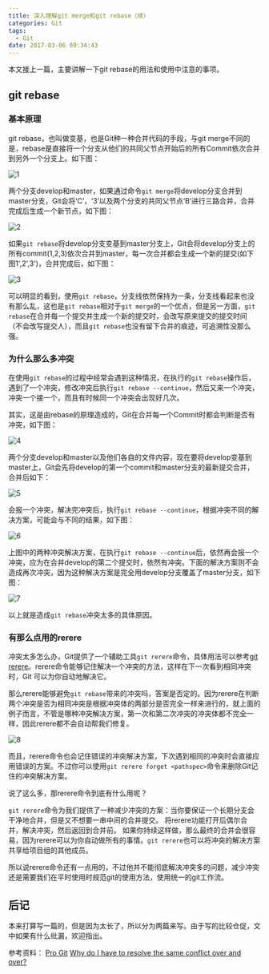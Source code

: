 ```yaml
---
title: 深入理解git merge和git rebase（续）
categories: Git
tags:
  - Git
date: 2017-03-06 09:34:43
---
```


本文接上一篇，主要讲解一下git rebase的用法和使用中注意的事项。

## git rebase

### 基本原理

git rebase，也叫做变基，也是Git种一种合并代码的手段，与git merge不同的是，rebase是直接将一个分支从他们的共同父节点开始后的所有Commit依次合并到另外一个分支上。如下图：

![1](http://7xn88v.com1.z0.glb.clouddn.com/e3bdbc7fff28676ccefdcb16f4d43095.png)

两个分支develop和master，如果通过命令`git merge`将develop分支合并到master分支，Git会将‘C’，‘3’以及两个分支的共同父节点‘B’进行三路合并，合并完成后生成一个新节点，如下图：

![2](http://7xn88v.com1.z0.glb.clouddn.com/ce919bb1921ee5c302baafbb0f45785f.png)

如果`git rebase`将develop分支变基到master分支上，Git会将develop分支上的所有commit(1,2,3)依次合并到master，每一次合并都会生成一个新的提交(如下图1',2',3')，合并完成后，如下图：

![3](http://7xn88v.com1.z0.glb.clouddn.com/0478f567c5748186a200cd4da8b5ddd8.png)

可以明显的看到，使用`git rebase`，分支线依然保持为一条，分支线看起来也没有那么乱，这也是`git rebase`相对于`git merge`的一个优点，但是另一方面，`git rebase`在合并每一个提交并生成一个新的提交时，会改写原来提交的提交时间（不会改写提交人），而且`git rebase`也没有留下合并的痕迹，可追溯性没那么强。

### 为什么那么多冲突

在使用`git rebase`的过程中经常会遇到这种情况，在执行的`git rebase`操作后，遇到了一个冲突，修改冲突后执行`git rebase --continue`，然后又来一个冲突，冲突一个接一个，而且有时候同一个冲突会出现好几次。

其实，这是由rebase的原理造成的，Git在合并每一个Commit时都会判断是否有冲突，如下图：

![4](http://7xn88v.com1.z0.glb.clouddn.com/90ff7dd4f79dddc65656820254dba48b.png)

两个分支develop和master以及他们各自的文件内容，现在要将develop变基到master上，Git会先将develop的第一个commit和master分支的最新提交合并，合并后如下：

![5](http://7xn88v.com1.z0.glb.clouddn.com/31c92a8c54e271fb69053a22c984c6dd.png)

会报一个冲突，解决完冲突后，执行`git rebase --continue`，根据冲突不同的解决方案，可能会与不同的结果，如下图：

![6](http://7xn88v.com1.z0.glb.clouddn.com/74efc09f8e231d078914a36f5223e289.png)

上图中的两种冲突解决方案，在执行`git rebase --continue`后，依然再会报一个冲突，应为在合并develop的第二个提交时，依然有冲突。下面的解决方案则不会造成再次冲突，因为这种解决方案是完全用develop分支覆盖了master分支，如下图：

![7](http://7xn88v.com1.z0.glb.clouddn.com/510fa8570fd012eb1723d6c521eb5cc6.png)

以上就是造成`git rebase`冲突太多的具体原因。

### 有那么点用的rerere

冲突太多怎么办，Git提供了一个辅助工具`git rerere`命令，具体用法可以参考[git rerere](https://git-scm.com/book/zh/v2/Git-%E5%B7%A5%E5%85%B7-Rerere)。rerere命令能够记住解决一个冲突的方法，这样在下一次看到相同冲突时，Git 可以为你自动地解决它。

那么rerere能够避免`git rebase`带来的冲突吗，答案是否定的。因为rerere在判断两个冲突是否为相同冲突是根据冲突体的两部分是否完全一样来进行的，就上面的例子而言，不管是哪种冲突解决方案，第一次和第二次冲突的冲突体都不完全一样，因此rerere都不会自动帮我们修复。

![8](http://7xn88v.com1.z0.glb.clouddn.com/b80ef2ec61407d7a737a0997da6c960d.png)

而且，rerere命令也会记住错误的冲突解决方案，下次遇到相同的冲突时会直接应用错误的方案。不过你可以使用`git rerere forget <pathspec>`命令来删除Git记住的冲突解决方案。

说了这么多，那rerere命令到底有什么用呢？

`git rerere`命令为我们提供了一种减少冲突的方案：当你要保证一个长期分支会干净地合并，但是又不想要一串中间的合并提交。 将rerere功能打开后偶尔合并，解决冲突，然后返回到合并前。 如果你持续这样做，那么最终的合并会很容易，因为rerere可以为你自动做所有的事情。`git rerere`也可以将冲突的解决方案共享给项目组的其他成员。

所以说rerere命令还有一点用的，不过他并不能彻底解决冲突多的问题，减少冲突还是需要我们在平时使用时规范git的使用方法，使用统一的git工作流。

## 后记

本来打算写一篇的，但是因为太长了，所以分为两篇来写。由于写的比较仓促，文中如果有什么纰漏，欢迎指出。

参考资料：
[Pro Git](https://git-scm.com/book/zh/v2)
[Why do I have to resolve the same conflict over and over?](http://stackoverflow.com/questions/13825079/why-do-i-have-to-resolve-the-same-conflict-over-and-over)
